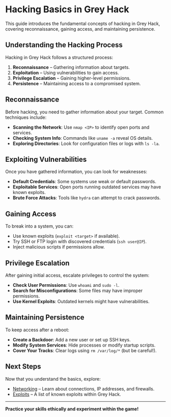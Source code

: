 # Hacking Basics in Grey Hack

This guide introduces the fundamental concepts of hacking in Grey Hack, covering reconnaissance, gaining access, and maintaining persistence.

## Understanding the Hacking Process
Hacking in Grey Hack follows a structured process:

1. **Reconnaissance** – Gathering information about targets.
2. **Exploitation** – Using vulnerabilities to gain access.
3. **Privilege Escalation** – Gaining higher-level permissions.
4. **Persistence** – Maintaining access to a compromised system.

## Reconnaissance
Before hacking, you need to gather information about your target. Common techniques include:

- **Scanning the Network**: Use `nmap <IP>` to identify open ports and services.
- **Checking System Info**: Commands like `uname -a` reveal OS details.
- **Exploring Directories**: Look for configuration files or logs with `ls -la`.

## Exploiting Vulnerabilities
Once you have gathered information, you can look for weaknesses:

- **Default Credentials**: Some systems use weak or default passwords.
- **Exploitable Services**: Open ports running outdated services may have known exploits.
- **Brute Force Attacks**: Tools like `hydra` can attempt to crack passwords.

## Gaining Access
To break into a system, you can:

- Use known exploits (`exploit <target>` if available).
- Try SSH or FTP login with discovered credentials (`ssh user@IP`).
- Inject malicious scripts if permissions allow.

## Privilege Escalation
After gaining initial access, escalate privileges to control the system:

- **Check User Permissions**: Use `whoami` and `sudo -l`.
- **Search for Misconfigurations**: Some files may have improper permissions.
- **Use Kernel Exploits**: Outdated kernels might have vulnerabilities.

## Maintaining Persistence
To keep access after a reboot:

- **Create a Backdoor**: Add a new user or set up SSH keys.
- **Modify System Services**: Hide processes or modify startup scripts.
- **Cover Your Tracks**: Clear logs using `rm /var/log/*` (but be careful!).

## Next Steps
Now that you understand the basics, explore:

- [Networking](networking.md) – Learn about connections, IP addresses, and firewalls.
- [Exploits](reference/exploits.md) – A list of known exploits within Grey Hack.

---
**Practice your skills ethically and experiment within the game!**

